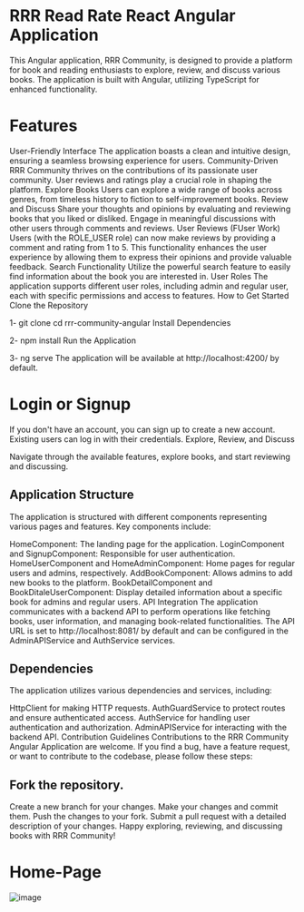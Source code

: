 # RRR Read Rate React Angular Application
This Angular application, RRR Community, is designed to provide a platform for book and reading enthusiasts to explore, review, and discuss various books. The application is built with Angular, utilizing TypeScript for enhanced functionality.

# Features
User-Friendly Interface
The application boasts a clean and intuitive design, ensuring a seamless browsing experience for users.
Community-Driven
RRR Community thrives on the contributions of its passionate user community. User reviews and ratings play a crucial role in shaping the platform.
Explore Books
Users can explore a wide range of books across genres, from timeless history to fiction to self-improvement books.
Review and Discuss
Share your thoughts and opinions by evaluating and reviewing books that you liked or disliked. Engage in meaningful discussions with other users through comments and reviews.
User Reviews (FUser Work)
Users (with the ROLE_USER role) can now make reviews by providing a comment and rating from 1 to 5. This functionality enhances the user experience by allowing them to express their opinions and provide valuable feedback.
Search Functionality
Utilize the powerful search feature to easily find information about the book you are interested in.
User Roles
The application supports different user roles, including admin and regular user, each with specific permissions and access to features.
How to Get Started
Clone the Repository

1-
git clone <repository-url>
cd rrr-community-angular
Install Dependencies

2-
npm install
Run the Application

3-
ng serve
The application will be available at http://localhost:4200/ by default.

# Login or Signup

If you don't have an account, you can sign up to create a new account.
Existing users can log in with their credentials.
Explore, Review, and Discuss

Navigate through the available features, explore books, and start reviewing and discussing.
## Application Structure
The application is structured with different components representing various pages and features. Key components include:

HomeComponent: The landing page for the application.
LoginComponent and SignupComponent: Responsible for user authentication.
HomeUserComponent and HomeAdminComponent: Home pages for regular users and admins, respectively.
AddBookComponent: Allows admins to add new books to the platform.
BookDetailComponent and BookDitaleUserComponent: Display detailed information about a specific book for admins and regular users.
API Integration
The application communicates with a backend API to perform operations like fetching books, user information, and managing book-related functionalities. The API URL is set to http://localhost:8081/ by default and can be configured in the AdminAPIService and AuthService services.

## Dependencies
The application utilizes various dependencies and services, including:

HttpClient for making HTTP requests.
AuthGuardService to protect routes and ensure authenticated access.
AuthService for handling user authentication and authorization.
AdminAPIService for interacting with the backend API.
Contribution Guidelines
Contributions to the RRR Community Angular Application are welcome. If you find a bug, have a feature request, or want to contribute to the codebase, please follow these steps:

## Fork the repository.
Create a new branch for your changes.
Make your changes and commit them.
Push the changes to your fork.
Submit a pull request with a detailed description of your changes.
Happy exploring, reviewing, and discussing books with RRR Community!

# Home-Page
![image](https://github.com/Manar-20/Frontend-final-book/assets/111026905/df2c6e32-b76f-4888-8d2e-e675eb799099)






